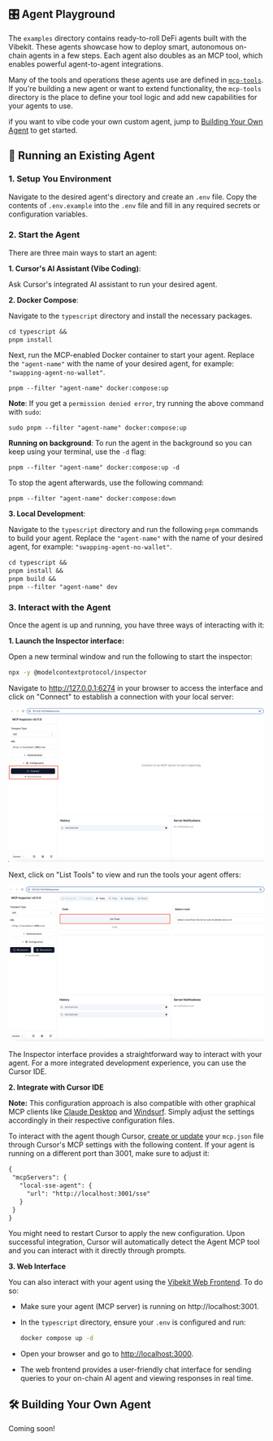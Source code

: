 ## 🎛️ Agent Playground

The `examples` directory contains ready-to-roll DeFi agents built with the Vibekit. These agents showcase how to deploy smart, autonomous on-chain agents in a few steps. Each agent also doubles as an MCP tool, which enables powerful agent-to-agent integrations.

Many of the tools and operations these agents use are defined in [`mcp-tools`](https://github.com/EmberAGI/arbitrum-vibekit/tree/main/typescript/lib/mcp-tools). If you're building a new agent or want to extend functionality, the `mcp-tools` directory is the place to define your tool logic and add new capabilities for your agents to use.

if you want to vibe code your own custom agent, jump to [Building Your Own Agent](#️-building-your-own-agent) to get started.

## 🚀 Running an Existing Agent

### 1. Setup You Environment

Navigate to the desired agent's directory and create an `.env` file. Copy the contents of `.env.example` into the `.env` file and fill in any required secrets or configuration variables.

### 2. Start the Agent

There are three main ways to start an agent:

**1. Cursor's AI Assistant (Vibe Coding)**:

Ask Cursor's integrated AI assistant to run your desired agent.

**2. Docker Compose**:

Navigate to the `typescript` directory and install the necessary packages.

```
cd typescript &&
pnpm install
```

Next, run the MCP-enabled Docker container to start your agent. Replace the `"agent-name"` with the name of your desired agent, for example: `"swapping-agent-no-wallet"`.

```
pnpm --filter "agent-name" docker:compose:up
```

**Note**: If you get a `permission denied error`, try running the above command with `sudo`:

```
sudo pnpm --filter "agent-name" docker:compose:up
```

**Running on background**: To run the agent in the background so you can keep using your terminal, use the `-d` flag:

```
pnpm --filter "agent-name" docker:compose:up -d
```

To stop the agent afterwards, use the following command:

```
pnpm --filter "agent-name" docker:compose:down
```

**3. Local Development**:

Navigate to the `typescript` directory and run the following `pnpm` commands to build
your agent. Replace the `"agent-name"` with the name of your desired agent, for example: `"swapping-agent-no-wallet"`.

```
cd typescript &&
pnpm install &&
pnpm build &&
pnpm --filter "agent-name" dev
```

### 3. Interact with the Agent

Once the agent is up and running, you have three ways of interacting with it:

**1. Launch the Inspector interface:**

Open a new terminal window and run the following to start the inspector:

```bash
npx -y @modelcontextprotocol/inspector
```

Navigate to http://127.0.0.1:6274 in your browser to access the interface and click on "Connect" to establish a connection with your local server:

<p align="left">
  <img src="../../img/inspector_1.png" width="700px" alt="Inspector1"/>
</p>

Next, click on "List Tools" to view and run the tools your agent offers:

<p align="left">
  <img src="../../img/inspector_2.png" width="700px" alt="Inspector2"/>
</p>

The Inspector interface provides a straightforward way to interact with your agent. For a more integrated development experience, you can use the Cursor IDE.

**2. Integrate with Cursor IDE**

**Note:** This configuration approach is also compatible with other graphical MCP clients like [Claude Desktop](https://modelcontextprotocol.io/quickstart/user) and [Windsurf](https://docs.windsurf.com/windsurf/mcp). Simply adjust the settings accordingly in their respective configuration files.

To interact with the agent though Cursor, [create or update](https://docs.cursor.com/context/model-context-protocol) your `mcp.json` file through Cursor's MCP settings with the following content. If your agent is running on a different port than 3001, make sure to adjust it:

```
{
 "mcpServers": {
   "local-sse-agent": {
     "url": "http://localhost:3001/sse"
   }
 }
}

```

You might need to restart Cursor to apply the new configuration. Upon successful integration, Cursor will automatically detect the Agent MCP tool and you can interact with it directly through prompts.

**3. Web Interface**

You can also interact with your agent using the [Vibekit Web Frontend](https://github.com/EmberAGI/arbitrum-vibekit/tree/main/typescript/clients/web). To do so:

- Make sure your agent (MCP server) is running on http://localhost:3001.

- In the `typescript` directory, ensure your `.env` is configured and run:

  ```bash
  docker compose up -d
  ```

- Open your browser and go to [http://localhost:3000](http://localhost:3000).

- The web frontend provides a user-friendly chat interface for sending queries to your on-chain AI agent and viewing responses in real time.

## 🛠️ Building Your Own Agent

Coming soon!
